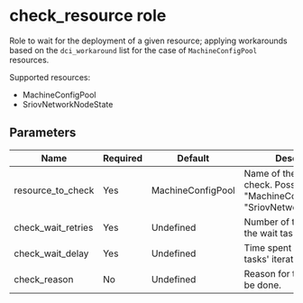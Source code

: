 # check_resource role

Role to wait for the deployment of a given resource; applying workarounds based on the `dci_workaround` list for the case of `MachineConfigPool` resources.

Supported resources:

- MachineConfigPool
- SriovNetworkNodeState

## Parameters

Name                        | Required  | Default                | Description
--------------------------- |-----------|------------------------|-----------------------------------------------------------------------
resource\_to\_check         | Yes       | MachineConfigPool      | Name of the resource to check. Possible values: "MachineConfigPool", or "SriovNetworkNodeState".
check\_wait\_retries        | Yes       | Undefined              | Number of times in which the wait task is performed.
check\_wait\_delay          | Yes       | Undefined              | Time spent between wait tasks' iterations.
check\_reason               | No        | Undefined              | Reason for the check to be done.
